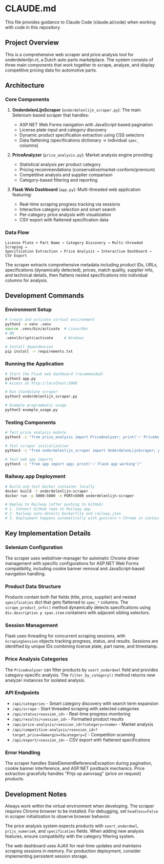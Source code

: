 # CLAUDE.md

This file provides guidance to Claude Code (claude.ai/code) when working with code in this repository.

## Project Overview

This is a comprehensive web scraper and price analysis tool for onderdelenlijn.nl, a Dutch auto parts marketplace. The system consists of three main components that work together to scrape, analyze, and display competitive pricing data for automotive parts.

## Architecture

### Core Components

1. **OnderdelenLijnScraper** (`onderdelenlijn_scraper.py`): The main Selenium-based scraper that handles:
   - ASP.NET Web Forms navigation with JavaScript-based pagination
   - License plate input and category discovery
   - Dynamic product specification extraction using CSS selectors
   - Data flattening (specifications dictionary → individual `spec_` columns)

2. **PriceAnalyzer** (`price_analysis.py`): Market analysis engine providing:
   - Statistical analysis per product category
   - Pricing recommendations (conservative/market-conform/premium)
   - Competitive analysis and supplier comparison
   - Category-based filtering and reporting

3. **Flask Web Dashboard** (`app.py`): Multi-threaded web application featuring:
   - Real-time scraping progress tracking via sessions
   - Interactive category selection and smart search
   - Per-category price analysis with visualization
   - CSV export with flattened specification data

### Data Flow

```
License Plate + Part Name → Category Discovery → Multi-threaded Scraping → 
Specification Extraction → Price Analysis → Interactive Dashboard → CSV Export
```

The scraper extracts comprehensive metadata including product IDs, URLs, specifications (dynamically detected), prices, match quality, supplier info, and technical details, then flattens nested specifications into individual columns for analysis.

## Development Commands

### Environment Setup
```bash
# Create and activate virtual environment
python3 -m venv .venv
source .venv/bin/activate  # Linux/Mac
# OR
.venv\Scripts\activate     # Windows

# Install dependencies
pip install -r requirements.txt
```

### Running the Application
```bash
# Start the Flask web dashboard (recommended)
python3 app.py
# Access at http://localhost:5000

# Run standalone scraper
python3 onderdelenlijn_scraper.py

# Example programmatic usage
python3 example_usage.py
```

### Testing Components
```bash
# Test price analysis module
python3 -c "from price_analysis import PriceAnalyzer; print('✅ PriceAnalyzer working')"

# Test scraper initialization
python3 -c "from onderdelenlijn_scraper import OnderdelenLijnScraper; print('✅ Scraper working')"

# Test web app imports
python3 -c "from app import app; print('✅ Flask app working')"
```

### Railway.app Deployment
```bash
# Build and test Docker container locally
docker build -t onderdelenlijn-scraper .
docker run -p 5000:5000 -e PORT=5000 onderdelenlijn-scraper

# Deploy to Railway (after pushing to GitHub)
# 1. Connect GitHub repo to Railway.app
# 2. Railway auto-detects Dockerfile and railway.json
# 3. Deployment happens automatically with gunicorn + Chrome in container
```

## Key Implementation Details

### Selenium Configuration
The scraper uses webdriver-manager for automatic Chrome driver management with specific configurations for ASP.NET Web Forms compatibility, including cookie banner removal and JavaScript-based navigation handling.

### Product Data Structure
Products contain both flat fields (title, price, supplier) and nested `specificaties` dict that gets flattened to `spec_*` columns. The `scrape_product_info()` method dynamically detects specifications using `div.description p span.item` containers with adjacent sibling selectors.

### Session Management
Flask uses threading for concurrent scraping sessions, with `ScrapingSession` objects tracking progress, status, and results. Sessions are identified by unique IDs combining license plate, part name, and timestamp.

### Price Analysis Categories
The `PriceAnalyzer` can filter products by `soort_onderdeel` field and provides category-specific analysis. The `filter_by_category()` method returns new analyzer instances for isolated analysis.

### API Endpoints
- `/api/categories` - Smart category discovery with search term expansion
- `/api/scrape` - Start threaded scraping with selected categories
- `/api/status/<session_id>` - Real-time progress monitoring
- `/api/results/<session_id>` - Formatted product results
- `/api/price-analysis/<session_id>?category=<name>` - Market analysis
- `/api/competitive-analysis/<session_id>?target_price=X&margin=Y&category=Z` - Competition scanning
- `/api/export/<session_id>` - CSV export with flattened specifications

### Error Handling
The scraper handles StaleElementReferenceException during pagination, cookie banner interference, and ASP.NET postback mechanics. Price extraction gracefully handles "Prijs op aanvraag" (price on request) products.

## Development Notes

Always work within the virtual environment when developing. The scraper requires Chrome browser to be installed. For debugging, set `headless=False` in scraper initialization to observe browser behavior.

The price analysis system expects products with `soort_onderdeel`, `prijs_numeriek`, and `specificaties` fields. When adding new analysis features, ensure compatibility with the category filtering system.

The web dashboard uses AJAX for real-time updates and maintains scraping sessions in memory. For production deployment, consider implementing persistent session storage.